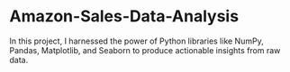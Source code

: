 # Amazon-Sales-Data-Analysis
In this project, I harnessed the power of Python libraries like NumPy, Pandas, Matplotlib, and Seaborn to produce actionable insights from raw data.
